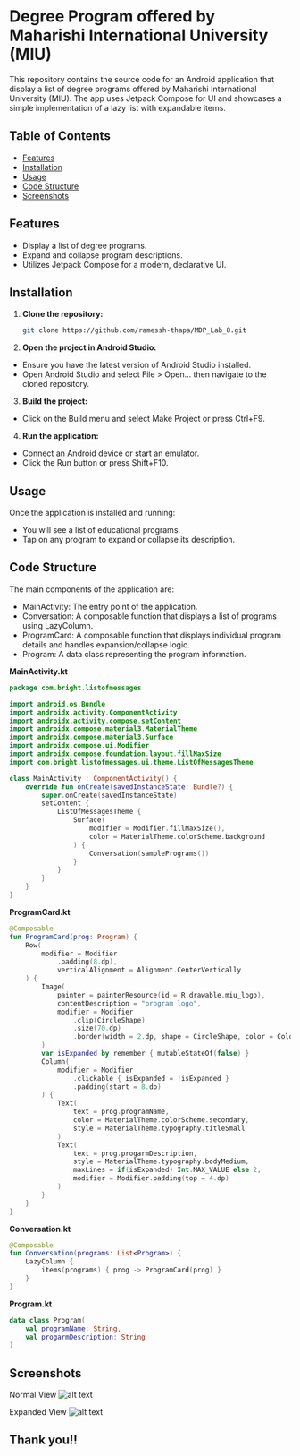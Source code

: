 # Degree Program offered by Maharishi International University (MIU)

This repository contains the source code for an Android application that  display a list of degree programs offered by Maharishi International University (MIU). The app uses Jetpack Compose for UI and showcases a simple implementation of a lazy list with expandable items.

## Table of Contents
- [Features](#features)
- [Installation](#installation)
- [Usage](#usage)
- [Code Structure](#code-structure)
- [Screenshots](#screenshots)

## Features

- Display a list of degree programs.
- Expand and collapse program descriptions.
- Utilizes Jetpack Compose for a modern, declarative UI.

## Installation

1. **Clone the repository:**

   ```bash
   git clone https://github.com/ramessh-thapa/MDP_Lab_8.git


2. **Open the project in Android Studio:**
- Ensure you have the latest version of Android Studio installed.
- Open Android Studio and select File > Open... then navigate to the cloned repository.

3. **Build the project:**
- Click on the Build menu and select Make Project or press Ctrl+F9.

4. **Run the application:**
- Connect an Android device or start an emulator.
- Click the Run button or press Shift+F10.


## Usage

Once the application is installed and running:

- You will see a list of educational programs.
- Tap on any program to expand or collapse its description.


## Code Structure

The main components of the application are:

- MainActivity: The entry point of the application.
- Conversation: A composable function that displays a list of programs using LazyColumn.
- ProgramCard: A composable function that displays individual program details and handles expansion/collapse logic.
- Program: A data class representing the program information.


**MainActivity.kt**

```kotlin
package com.bright.listofmessages

import android.os.Bundle
import androidx.activity.ComponentActivity
import androidx.activity.compose.setContent
import androidx.compose.material3.MaterialTheme
import androidx.compose.material3.Surface
import androidx.compose.ui.Modifier
import androidx.compose.foundation.layout.fillMaxSize
import com.bright.listofmessages.ui.theme.ListOfMessagesTheme

class MainActivity : ComponentActivity() {
    override fun onCreate(savedInstanceState: Bundle?) {
        super.onCreate(savedInstanceState)
        setContent {
            ListOfMessagesTheme {
                Surface(
                    modifier = Modifier.fillMaxSize(),
                    color = MaterialTheme.colorScheme.background
                ) {
                    Conversation(samplePrograms())
                }
            }
        }
    }
}

```
**ProgramCard.kt**

```kotlin
@Composable
fun ProgramCard(prog: Program) {
    Row(
        modifier = Modifier
            .padding(8.dp),
            verticalAlignment = Alignment.CenterVertically
    ) {
        Image(
            painter = painterResource(id = R.drawable.miu_logo),
            contentDescription = "program logo",
            modifier = Modifier
                .clip(CircleShape)
                .size(70.dp)
                .border(width = 2.dp, shape = CircleShape, color = Color.LightGray)
        )
        var isExpanded by remember { mutableStateOf(false) }
        Column(
            modifier = Modifier
                .clickable { isExpanded = !isExpanded }
                .padding(start = 8.dp)
        ) {
            Text(
                text = prog.programName,
                color = MaterialTheme.colorScheme.secondary,
                style = MaterialTheme.typography.titleSmall
            )
            Text(
                text = prog.progarmDescription,
                style = MaterialTheme.typography.bodyMedium,
                maxLines = if(isExpanded) Int.MAX_VALUE else 2,
                modifier = Modifier.padding(top = 4.dp)
            )
        }
    }
}

```
**Conversation.kt**

```kotlin
@Composable
fun Conversation(programs: List<Program>) {
    LazyColumn {
        items(programs) { prog -> ProgramCard(prog) }
    }
}
```

**Program.kt**

```kotlin
data class Program(
    val programName: String,
    val progarmDescription: String
)
```

## Screenshots

Normal View
![alt text](screenshots/normalView.png)

Expanded View
![alt text](screenshots/expandedView.png)


## Thank you!!


